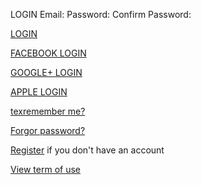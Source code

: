 LOGIN
Email:
Password:
Confirm Password:

[LOGIN](overview/home.md)

[FACEBOOK LOGIN](https://)

[GOOGLE+ LOGIN](https://link)

[APPLE LOGIN](https://link)

[texremember me?](https://link)

[Forgor password?](https://link)

[Register](https://link) if you don't have an account

[View term of use](https://link)
